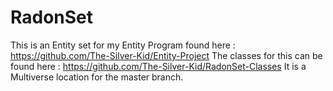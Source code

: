 # RadonSet
This is an Entity set for my Entity Program found here :
https://github.com/The-Silver-Kid/Entity-Project
The classes for this can be found here :
https://github.com/The-Silver-Kid/RadonSet-Classes
It is a Multiverse location for the master branch.